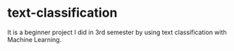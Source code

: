 # text-classification
It is a beginner project I did in 3rd semester by using text classification with Machine Learning.
